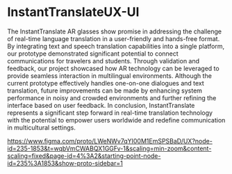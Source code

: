 # InstantTranslateUX-UI

The InstantTranslate AR glasses show promise in addressing the challenge of real-time language translation in a user-friendly and hands-free format. By integrating text and speech translation capabilities into a single platform, our prototype demonstrated significant potential to connect communications for travelers and students. Through validation and feedback, our project showcased how AR technology can be leveraged to provide seamless interaction in multilingual environments. Although the current prototype effectively handles one-on-one dialogues and text translation, future improvements can be made by enhancing system performance in noisy and crowded environments and further refining the interface based on user feedback. In conclusion, InstantTranslate represents a significant step forward in real-time translation technology with the potential to empower users worldwide and redefine communication in multicultural settings.


https://www.figma.com/proto/LWeNWv7qYI00M1EmSPSBaD/UX?node-id=235-1853&t=wqbVmCWABQX1GGFv-1&scaling=min-zoom&content-scaling=fixed&page-id=4%3A2&starting-point-node-id=235%3A1853&show-proto-sidebar=1
